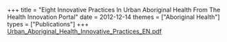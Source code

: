 +++
title = "Eight Innovative Practices In Urban Aboriginal Health From The Health Innovation Portal"
date = 2012-12-14
themes = ["Aboriginal Health"]
types = ["Publications"]
+++
[Urban_Aboriginal_Health_Innovative_Practices_EN.pdf](/files/Urban_Aboriginal_Health_Innovative_Practices_EN.pdf)
